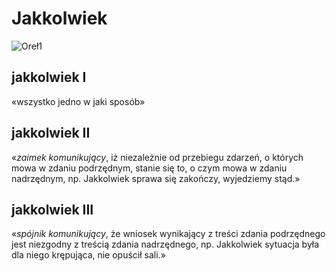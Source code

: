 # Jakkolwiek

![Oreł1](https://thumbs.gfycat.com/AbsoluteHarmlessGuillemot-size_restricted.gif)

## jakkolwiek I
 «wszystko jedno w jaki sposób»
## jakkolwiek II
 «_zaimek komunikujący_, iż niezależnie od przebiegu zdarzeń, o których mowa w zdaniu podrzędnym, stanie się to, o czym mowa w zdaniu nadrzędnym, np. Jakkolwiek sprawa się zakończy, wyjedziemy stąd.»
## jakkolwiek III
 «_spójnik komunikujący_, że wniosek wynikający z treści zdania podrzędnego jest niezgodny z treścią zdania nadrzędnego, np. Jakkolwiek sytuacja była dla niego krępująca, nie opuścił sali.»
